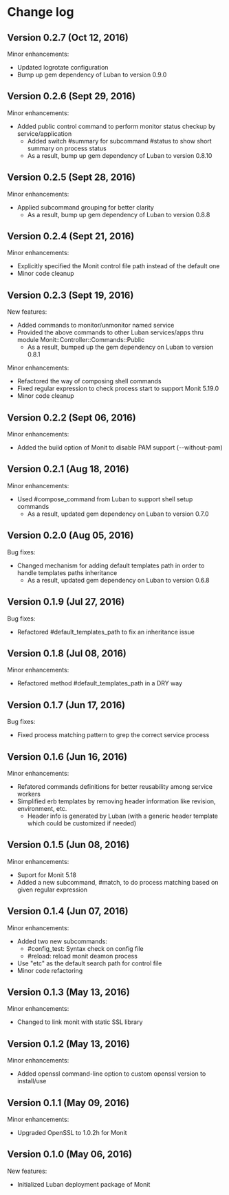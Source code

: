 # Change log

## Version 0.2.7 (Oct 12, 2016)

Minor enhancements:
  * Updated logrotate configuration
  * Bump up gem dependency of Luban to version 0.9.0

## Version 0.2.6 (Sept 29, 2016)

Minor enhancements:
  * Added public control command to perform monitor status checkup by service/application
    * Added switch #summary for subcommand #status to show short summary on process status
    * As a result, bump up gem dependency of Luban to version 0.8.10

## Version 0.2.5 (Sept 28, 2016)

Minor enhancements:
  * Applied subcommand grouping for better clarity
    * As a result, bump up gem dependency of Luban to version 0.8.8

## Version 0.2.4 (Sept 21, 2016)

Minor enhancements:
  * Explicitly specified the Monit control file path instead of the default one
  * Minor code cleanup

## Version 0.2.3 (Sept 19, 2016)

New features:
  * Added commands to monitor/unmonitor named service
  * Provided the above commands to other Luban services/apps thru module Monit::Controller::Commands::Public
    * As a result, bumped up the gem dependency on Luban to version 0.8.1

Minor enhancements:
  * Refactored the way of composing shell commands
  * Fixed regular expression to check process start to support Monit 5.19.0
  * Minor code cleanup

## Version 0.2.2 (Sept 06, 2016)

Minor enhancements:
  * Added the build option of Monit to disable PAM support (--without-pam)

## Version 0.2.1 (Aug 18, 2016)

Minor enhancements:
  * Used #compose_command from Luban to support shell setup commands
    * As a result, updated gem dependency on Luban to version 0.7.0

## Version 0.2.0 (Aug 05, 2016)

Bug fixes:
  * Changed mechanism for adding default templates path in order to handle templates paths inheritance
    * As a result, updated gem dependency on Luban to version 0.6.8

## Version 0.1.9 (Jul 27, 2016)

Bug fixes:
  * Refactored #default_templates_path to fix an inheritance issue

## Version 0.1.8 (Jul 08, 2016)

Minor enhancements:
  * Refactored method #default_templates_path in a DRY way

## Version 0.1.7 (Jun 17, 2016)

Bug fixes:
  * Fixed process matching pattern to grep the correct service process

## Version 0.1.6 (Jun 16, 2016)

Minor enhancements:
  * Refatored commands definitions for better reusability among service workers
  * Simplified erb templates by removing header information like revision, environment, etc.
    * Header info is generated by Luban (with a generic header template which could be customized if needed)

## Version 0.1.5 (Jun 08, 2016)

Minor enhancements:
  * Suport for Monit 5.18
  * Added a new subcommand, #match, to do process matching based on given regular expression

## Version 0.1.4 (Jun 07, 2016)

Minor enhancements:
  * Added two new subcommands:
    * #config_test: Syntax check on config file
    * #reload: reload monit deamon process
  * Use "etc" as the default search path for control file
  * Minor code refactoring

## Version 0.1.3 (May 13, 2016)

Minor enhancements: 
  * Changed to link monit with static SSL library

## Version 0.1.2 (May 13, 2016)

Minor enhancements:
  * Added openssl command-line option to custom openssl version to install/use

## Version 0.1.1 (May 09, 2016)

Minor enhancements:
  * Upgraded OpenSSL to 1.0.2h for Monit

## Version 0.1.0 (May 06, 2016)

New features:
  * Initialized Luban deployment package of Monit
